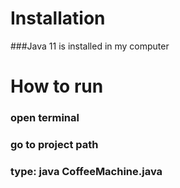 # Installation

###Java 11 is installed in my computer

# How to run

### open terminal
### go to project path
### type: java CoffeeMachine.java